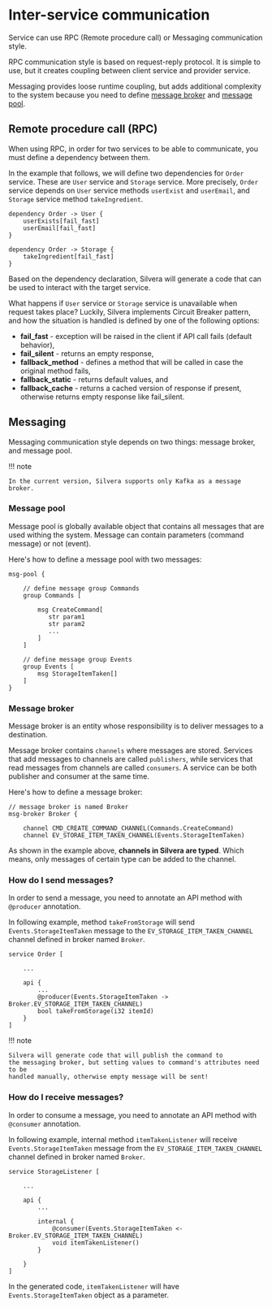# Inter-service communication

Service can use RPC (Remote procedure call) or Messaging communication style.

RPC communication style is based on request-reply protocol. It is simple to use, but it creates
coupling between client service and provider service.

Messaging provides loose runtime coupling, but adds additional complexity to the system because
you need to define [message broker](./communication#message-broker) and [message pool](./communication#message-pool).

## Remote procedure call (RPC)

When using RPC, in order for two services to be able  to communicate, you must define
a dependency between them.

In the example that follows, we will define two dependencies for `Order` service.
These are `User` service and `Storage` service. More precisely, `Order` service
depends on `User` service methods `userExist` and `userEmail`, and `Storage`
service method `takeIngredient`.


```
dependency Order -> User {
    userExists[fail_fast]
    userEmail[fail_fast]
}

dependency Order -> Storage {
    takeIngredient[fail_fast]
}
```

Based on the dependency declaration, Silvera will generate a code that can be used
to interact with the target service.

What happens if `User` service or `Storage` service is unavailable when request takes
place? Luckily, Silvera implements Circuit Breaker pattern, and how the situation is
handled is defined by one of the following options:

* **fail_fast** - exception will be raised in the client if API call fails (default behavior),
* **fail_silent** - returns an empty response,
* **fallback_method** - defines a method that will be called in case the original method fails,
* **fallback_static** - returns default values, and
* **fallback_cache** - returns a cached version of response if present, otherwise returns empty response like fail_silent.


## Messaging

Messaging communication style depends on two things: message broker, and message
pool.

!!! note

    In the current version, Silvera supports only Kafka as a message broker.


### Message pool

Message pool is globally available object that contains all messages that are used
withing the system. Message can contain parameters (command message) or not (event).

Here's how to define a message pool with two messages:

```
msg-pool {

    // define message group Commands
    group Commands [

        msg CreateCommand[
           str param1
           str param2
           ...
        ]
    ]

    // define message group Events
    group Events [
        msg StorageItemTaken[]
    ]
}

```

### Message broker

Message broker is an entity whose responsibility is to deliver messages to a destination.

Message broker contains `channels` where messages are stored. Services that add messages
to channels are called `publishers`, while services that read messages from channels
are called `consumers`. A service can be both publisher and consumer at the same time.

Here's how to define a message broker:

```
// message broker is named Broker
msg-broker Broker {

    channel CMD_CREATE_COMMAND_CHANNEL(Commands.CreateCommand)
    channel EV_STORAE_ITEM_TAKEN_CHANNEL(Events.StorageItemTaken)
```

As shown in the example above, **channels in Silvera are typed**. Which means, only
messages of certain type can be added to the channel.

### How do I send messages?

In order to send a message, you need to annotate an API method with `@producer` annotation.

In following example, method `takeFromStorage` will send `Events.StorageItemTaken` message to the `EV_STORAGE_ITEM_TAKEN_CHANNEL` channel defined in broker named `Broker`.

```
service Order [

    ...

    api {
        ...
        @producer(Events.StorageItemTaken -> Broker.EV_STORAGE_ITEM_TAKEN_CHANNEL)
        bool takeFromStorage(i32 itemId)
    }
]

```

!!! note

    Silvera will generate code that will publish the command to 
    the messaging broker, but setting values to command's attributes need to be 
    handled manually, otherwise empty message will be sent!

### How do I receive messages?

In order to consume a message, you need to annotate an API method with `@consumer` annotation.

In following example, internal method `itemTakenListener` will receive `Events.StorageItemTaken` message from the `EV_STORAGE_ITEM_TAKEN_CHANNEL` channel defined in broker named `Broker`.

```
service StorageListener [

    ...

    api {
        ...

        internal {
            @consumer(Events.StorageItemTaken <- Broker.EV_STORAGE_ITEM_TAKEN_CHANNEL)
            void itemTakenListener()
        }

    }
]

```

In the generated code, `itemTakenListener` will have `Events.StorageItemTaken` object
as a parameter.